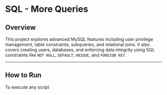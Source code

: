 # SQL - More Queries

## Overview

This project explores advanced MySQL features including user privilege management, table constraints, subqueries, and relational joins. It also covers creating users, databases, and enforcing data integrity using SQL constraints like `NOT NULL`, `DEFAULT`, `UNIQUE`, and `FOREIGN KEY`.

---

## How to Run

To execute any script 
